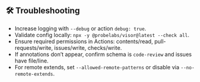 ## 🛠️ Troubleshooting

- Increase logging with `--debug` or action `debug: true`.
- Validate config locally: `npx -y @probelabs/visor@latest --check all`.
- Ensure required permissions in Actions: contents/read, pull-requests/write, issues/write, checks/write.
- If annotations don’t appear, confirm schema is `code-review` and issues have file/line.
- For remote extends, set `--allowed-remote-patterns` or disable via `--no-remote-extends`.
